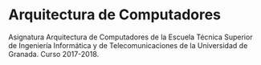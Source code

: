 # Arquitectura de Computadores
Asignatura Arquitectura de Computadores de la Escuela Técnica Superior de Ingeniería Informática y de Telecomunicaciones de la Universidad de Granada. Curso 2017-2018.
